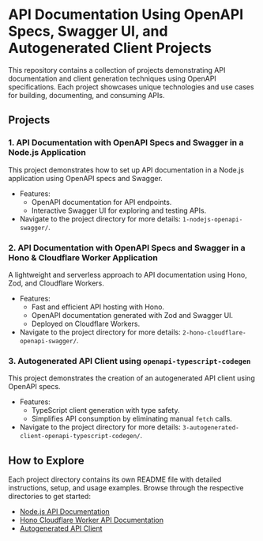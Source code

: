 
# API Documentation Using OpenAPI Specs, Swagger UI, and Autogenerated Client Projects

This repository contains a collection of projects demonstrating API documentation and client generation techniques using OpenAPI specifications. Each project showcases unique technologies and use cases for building, documenting, and consuming APIs.

## Projects

### 1. **API Documentation with OpenAPI Specs and Swagger in a Node.js Application**

This project demonstrates how to set up API documentation in a Node.js application using OpenAPI specs and Swagger.

-   Features:
    -   OpenAPI documentation for API endpoints.
    -   Interactive Swagger UI for exploring and testing APIs.
-   Navigate to the project directory for more details: `1-nodejs-openapi-swagger/`.

### 2. **API Documentation with OpenAPI Specs and Swagger in a Hono & Cloudflare Worker Application**

A lightweight and serverless approach to API documentation using Hono, Zod, and Cloudflare Workers.

-   Features:
    -   Fast and efficient API hosting with Hono.
    -   OpenAPI documentation generated with Zod and Swagger UI.
    -   Deployed on Cloudflare Workers.
-   Navigate to the project directory for more details: `2-hono-cloudflare-openapi-swagger/`.

### 3. **Autogenerated API Client using `openapi-typescript-codegen`**

This project demonstrates the creation of an autogenerated API client using OpenAPI specs.

-   Features:
    -   TypeScript client generation with type safety.
    -   Simplifies API consumption by eliminating manual `fetch` calls.
-   Navigate to the project directory for more details: `3-autogenerated-client-openapi-typescript-codegen/`.

## How to Explore

Each project directory contains its own README file with detailed instructions, setup, and usage examples. Browse through the respective directories to get started:

-   [Node.js API Documentation](/1-nodejs-openapi-swagger/)
-   [Hono Cloudflare Worker API Documentation](/2-hono-cloudflare-openapi-swagger/)
-   [Autogenerated API Client](/3-autogenerated-client-openapi-typescript-codegen/)
